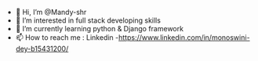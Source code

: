 - 👋 Hi, I’m @Mandy-shr
- 👀 I’m interested in full stack developing skills
- 🌱 I’m currently learning python & Django framework
- 📫 How to reach me : Linkedin -https://www.linkedin.com/in/monoswini-dey-b15431200/

<!---
Mandy-shr/Mandy-shr is a ✨ special ✨ repository because its `README.md` (this file) appears on your GitHub profile.
You can click the Preview link to take a look at your changes.
--->
